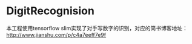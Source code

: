# DigitRecognision
本工程使用tensorflow slim实现了对手写数字的识别，对应的简书博客地址： http://www.jianshu.com/p/c4a7eeff7e9f
